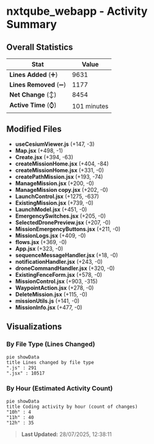 # nxtqube_webapp - Activity Summary 

## Overall Statistics

| Stat                   | Value                                                             |
| ---------------------- | ----------------------------------------------------------------- |
| **Lines Added** (➕)   | 9631                                          |
| **Lines Removed** (➖) | 1177                                        |
| **Net Change** (↕)    | 8454                |
| **Active Time** (⌚)   | 101 minutes |


## Modified Files
- **useCesiumViewer.js** (+147, -3)
- **Map.jsx** (+498, -1)
- **Create.jsx** (+394, -63)
- **createMissionHome.jsx** (+404, -84)
- **createMissionHome.jsx** (+331, -0)
- **createPathMission.jsx** (+193, -74)
- **ManageMission.jsx** (+200, -0)
- **ManageMission copy.jsx** (+202, -0)
- **LaunchControl.jsx** (+1275, -637)
- **ExistingMission.jsx** (+739, -0)
- **LaunchModel.jsx** (+451, -0)
- **EmergencySwitches.jsx** (+205, -0)
- **SelectedDronePreview.jsx** (+207, -0)
- **MissionEmergencyButtons.jsx** (+211, -0)
- **MissionLogs.jsx** (+409, -0)
- **flows.jsx** (+369, -0)
- **App.jsx** (+323, -0)
- **sequenceMessageHandler.jsx** (+18, -0)
- **notificationHandler.jsx** (+243, -0)
- **droneCommandHandler.jsx** (+320, -0)
- **ExistingFenceForm.jsx** (+578, -0)
- **MissionControl.jsx** (+903, -315)
- **WaypointAction.jsx** (+278, -0)
- **DeleteMission.jsx** (+115, -0)
- **missionUtils.js** (+141, -0)
- **MissionInfo.jsx** (+477, -0)

## Visualizations

### By File Type (Lines Changed)

```mermaid
pie showData
title Lines changed by file type
".js" : 291
".jsx" : 10517
```

### By Hour (Estimated Activity Count)

```mermaid
pie showData
title Coding activity by hour (count of changes)
"10h" : 4
"11h" : 40
"12h" : 35
```


> **Last Updated:** 28/07/2025, 12:38:11